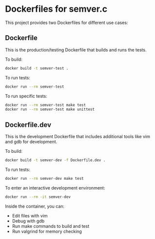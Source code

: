 # Dockerfiles for semver.c

This project provides two Dockerfiles for different use cases:

## Dockerfile

This is the production/testing Dockerfile that builds and runs the tests.

To build:
```bash
docker build -t semver-test .
```

To run tests:
```bash
docker run --rm semver-test
```

To run specific tests:
```bash
docker run --rm semver-test make test
docker run --rm semver-test make unittest
```

## Dockerfile.dev

This is the development Dockerfile that includes additional tools like vim and gdb for development.

To build:
```bash
docker build -t semver-dev -f Dockerfile.dev .
```

To run tests:
```bash
docker run --rm semver-dev make test
```

To enter an interactive development environment:
```bash
docker run --rm -it semver-dev
```

Inside the container, you can:
- Edit files with vim
- Debug with gdb
- Run make commands to build and test
- Run valgrind for memory checking